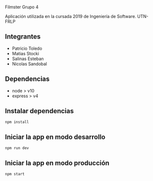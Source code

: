  Filmster Grupo 4

Aplicación utilizada en la cursada 2019 de Ingeniería de Software. UTN-FRLP

## Integrantes

* Patricio Toledo
* Matias Stocki
* Salinas Esteban
* Nicolas Sandobal

## Dependencias

 - node > v10
 - express > v4

## Instalar dependencias

`npm install`

## Iniciar la app en modo desarrollo

`npm run dev`

## Iniciar la app en modo producción

`npm start`

